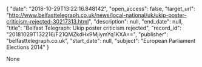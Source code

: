 {
  "date": "2018-10-29T13:22:16.848142", 
  "open_access": false, 
  "target_url": "http://www.belfasttelegraph.co.uk/news/local-national/uk/ukip-poster-criticism-rejected-30217313.html", 
  "description": null, 
  "end_date": null, 
  "title": "Belfast Telegraph: Ukip poster criticism rejected", 
  "record_id": "20181029T132216/F21QMZkdHx9MjiymYq1KXA==", 
  "publisher": "belfasttelegraph.co.uk", 
  "start_date": null, 
  "subject": "European Parliament Elections 2014"
}

None